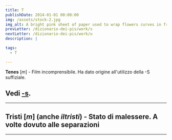 ```yaml
---
title: T
publishDate: 2014-01-01 00:00:00
img: /assets/stock-2.jpg
img_alt: A bright pink sheet of paper used to wrap flowers curves in front of rich blue background
prevLetter: /dizionario-dei-pis/work/s
nextLetter: /dizionario-dei-pis/work/u
description: |

tags:
  - T

---
```

**Tenes** [*m*] - Film incomprensibile. Ha dato origine all'utilizzo della -S suffiziale.

Vedi <a href="/dizionario-dei-pis/work/s" class="text-slate-500">-s</a>.
---
---
**Tristi** [*m*] (anche *iltristi*) - Stato di malessere. A volte dovuto alle separazioni
---
---